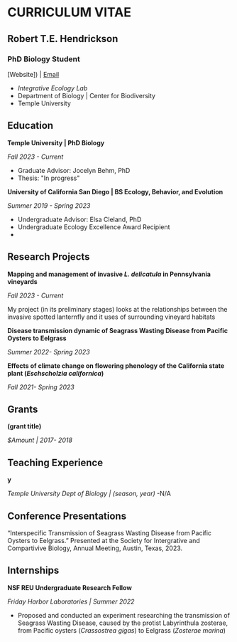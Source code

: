 # **CURRICULUM VITAE**
## **Robert T.E. Hendrickson**
### **PhD Biology Student**
[Website]) | [Email](mailto:tur61275@temple.edu)
- _Integrative Ecology Lab_ 
- Department of Biology | Center for Biodiversity
- Temple University


## Education
**Temple University | PhD Biology**

*Fall 2023 - Current*
- Graduate Advisor: Jocelyn Behm, PhD
- Thesis: "In progress"


**University of California San Diego | BS Ecology, Behavior, and Evolution**

*Summer 2019 - Spring 2023*
- Undergraduate Advisor: Elsa Cleland, PhD
- Undergraduate Ecology Excellence Award Recipient 
- 


## Research Projects
**Mapping and management of invasive *L. delicatula* in Pennsylvania vineyards**

*Fall 2023 - Current*

My project (in its preliminary stages) looks at the relationships between the invasive spotted lanternfly and it uses of surrounding vineyard habitats


**Disease transmission dynamic of Seagrass Wasting Disease from Pacific Oysters to Eelgrass**

*Summer 2022- Spring 2023*


**Effects of climate change on flowering phenology of the California state plant (*Eschscholzia californica*)**		

*Fall 2021- Spring 2023*

## Grants
**(grant title)** 

*$Amount |	2017- 2018* 




## Teaching Experience
**y**

*Temple University Dept of Biology | (season, year)*
-N/A

## Conference Presentations																				

“Interspecific Transmission of Seagrass Wasting Disease from Pacific Oysters to Eelgrass.” Presented at the Society for Intergrative and Compartivive Biology, Annual Meeting, Austin, Texas, 2023.


## Internships																								
**NSF REU Undergraduate Research Fellow** 

*Friday Harbor Laboratories | Summer 2022*
-	Proposed and conducted an experiment researching the transmission of Seagrass Wasting Disease, caused by the protist Labyrinthula zosterae, from Pacific oysters (*Crassostrea gigas*) to Eelgrass (*Zosterae marina*)



